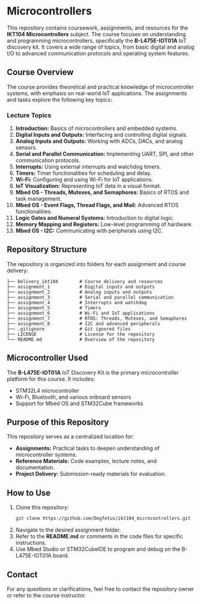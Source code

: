 # Microcontrollers

This repository contains coursework, assignments, and resources for the **IKT104 Microcontrollers** subject. The course focuses on understanding and programming microcontrollers, specifically the **B-L475E-IOT01A** IoT discovery kit. It covers a wide range of topics, from basic digital and analog I/O to advanced communication protocols and operating system features.

## Course Overview

The course provides theoretical and practical knowledge of microcontroller systems, with emphasis on real-world IoT applications. The assignments and tasks explore the following key topics:

### Lecture Topics
1. **Introduction:** Basics of microcontrollers and embedded systems.
2. **Digital Inputs and Outputs:** Interfacing and controlling digital signals.
3. **Analog Inputs and Outputs:** Working with ADCs, DACs, and analog sensors.
4. **Serial and Parallel Communication:** Implementing UART, SPI, and other communication protocols.
5. **Interrupts:** Using external interrupts and watchdog timers.
6. **Timers:** Timer functionalities for scheduling and delay.
7. **Wi-Fi:** Configuring and using Wi-Fi for IoT applications.
8. **IoT Visualization:** Representing IoT data in a visual format.
9. **Mbed OS - Threads, Mutexes, and Semaphores:** Basics of RTOS and task management.
10. **Mbed OS - Event Flags, Thread Flags, and Mail:** Advanced RTOS functionalities.
11. **Logic Gates and Numeral Systems:** Introduction to digital logic.
12. **Memory Mapping and Registers:** Low-level programming of hardware.
13. **Mbed OS - I2C:** Communicating with peripherals using I2C.

## Repository Structure

The repository is organized into folders for each assignment and course delivery:

```
├── Delivery_ikt104        # Course delivery and resources
├── assignment_1           # Digital inputs and outputs
├── assignment_2           # Analog inputs and outputs
├── assignment_3           # Serial and parallel communication
├── assignment_4           # Interrupts and watchdog
├── assignment_5           # Timers
├── assignment_6           # Wi-Fi and IoT applications
├── assignment_7           # RTOS: Threads, Mutexes, and Semaphores
├── assignment_8           # I2C and advanced peripherals
├── .gitignore             # Git ignored files
├── LICENSE                # License for the repository
└── README.md              # Overview of the repository
```

## Microcontroller Used
The **B-L475E-IOT01A** IoT Discovery Kit is the primary microcontroller platform for this course. It includes:
- STM32L4 microcontroller
- Wi-Fi, Bluetooth, and various onboard sensors
- Support for Mbed OS and STM32Cube frameworks

## Purpose of this Repository
This repository serves as a centralized location for:
- **Assignments:** Practical tasks to deepen understanding of microcontroller systems.
- **Reference Materials:** Code examples, lecture notes, and documentation.
- **Project Delivery:** Submission-ready materials for evaluation.

## How to Use
1. Clone this repository:
   ```bash
   git clone https://github.com/Dogfetus/ikt104_microcontrollers.git
   ```
2. Navigate to the desired assignment folder.
3. Refer to the **README.md** or comments in the code files for specific instructions.
4. Use Mbed Studio or STM32CubeIDE to program and debug on the B-L475E-IOT01A board.

## Contact
For any questions or clarifications, feel free to contact the repository owner or refer to the course instructor.
